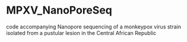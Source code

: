 # MPXV_NanoPoreSeq
code accompanying Nanopore sequencing of a monkeypox virus strain isolated from a pustular lesion in the Central African Republic
